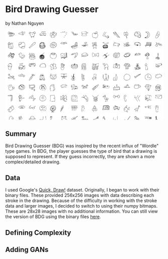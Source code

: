 # Bird Drawing Guesser
by Nathan Nguyen

![drawings](img/cover.png)

## Summary
Bird Drawing Guesser (BDG) was inspired by the recent influx of "Wordle" type games. In BDG, the player guesses the type of bird that a drawing is supposed to represent. If they guess incorrectly, they are shown a more complex/detailed drawing.

## Data
I used Google's [Quick, Draw!](https://quickdraw.withgoogle.com/data) dataset. Originally, I began to work with their binary files. These provided 256x256 images with data describing each stroke in the drawing. Because of the difficulty in working with the stroke data and larger images, I decided to switch to using their numpy bitmaps. These are 28x28 images with no additional information. You can still view the version of BDG using the binary files [here](https://github.com/nathnguy/drawing-guesser/tree/binary).

## Defining Complexity

## Adding GANs
